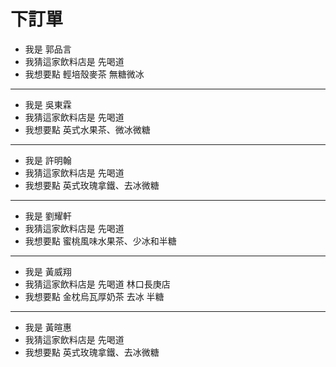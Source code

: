 # 下訂單

- 我是 郭品言
- 我猜這家飲料店是 先喝道
- 我想要點 輕培殼麥茶 無糖微冰

----

- 我是 吳東霖
- 我猜這家飲料店是 先喝道
- 我想要點 英式水果茶、微冰微糖

----

- 我是 許明翰
- 我猜這家飲料店是 先喝道
- 我想要點 英式玫瑰拿鐵、去冰微糖

----

- 我是 劉耀軒
- 我猜這家飲料店是 先喝道
- 我想要點 蜜桃風味水果茶、少冰和半糖

----

- 我是 黃威翔
- 我猜這家飲料店是 先喝道 林口長庚店
- 我想要點 金枕烏瓦厚奶茶 去冰 半糖

----

- 我是 黃暄惠
- 我猜這家飲料店是 先喝道
- 我想要點 英式玫瑰拿鐵、去冰微糖
